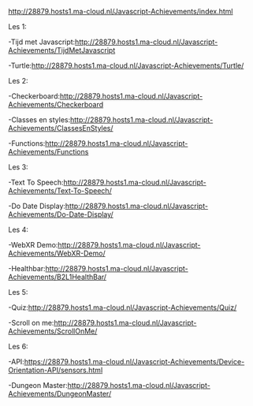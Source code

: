 http://28879.hosts1.ma-cloud.nl/Javascript-Achievements/index.html

Les 1:

-Tijd met Javascript:http://28879.hosts1.ma-cloud.nl/Javascript-Achievements/TijdMetJavascript

-Turtle:http://28879.hosts1.ma-cloud.nl/Javascript-Achievements/Turtle/


Les 2:

-Checkerboard:http://28879.hosts1.ma-cloud.nl/Javascript-Achievements/Checkerboard

-Classes en styles:http://28879.hosts1.ma-cloud.nl/Javascript-Achievements/ClassesEnStyles/

-Functions:http://28879.hosts1.ma-cloud.nl/Javascript-Achievements/Functions


Les 3:

-Text To Speech:http://28879.hosts1.ma-cloud.nl/Javascript-Achievements/Text-To-Speech/

-Do Date Display:http://28879.hosts1.ma-cloud.nl/Javascript-Achievements/Do-Date-Display/


Les 4:

-WebXR Demo:http://28879.hosts1.ma-cloud.nl/Javascript-Achievements/WebXR-Demo/

-Healthbar:http://28879.hosts1.ma-cloud.nl/Javascript-Achievements/B2L1HealthBar/


Les 5:

-Quiz:http://28879.hosts1.ma-cloud.nl/Javascript-Achievements/Quiz/

-Scroll on me:http://28879.hosts1.ma-cloud.nl/Javascript-Achievements/ScrollOnMe/


Les 6:

-API:https://28879.hosts1.ma-cloud.nl/Javascript-Achievements/Device-Orientation-API/sensors.html

-Dungeon Master:http://28879.hosts1.ma-cloud.nl/Javascript-Achievements/DungeonMaster/